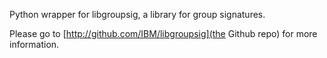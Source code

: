 Python wrapper for libgroupsig, a library for group signatures.

Please go to [http://github.com/IBM/libgroupsig](the Github repo) for more information.
